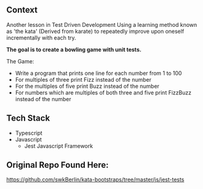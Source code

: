 ## Context
Another lesson in Test Driven Development
Using a learning method known as 'the kata' (Derived from karate) to repeatedly improve upon oneself incrementally with each try.

**The goal is to create a bowling game with unit tests.**

The Game:
* Write a program that prints one line for each number from 1 to 100
* For multiples of three print Fizz instead of the number
* For the multiples of five print Buzz instead of the number
* For numbers which are multiples of both three and five print FizzBuzz instead of the number

## Tech Stack
* Typescript
* Javascript
  * Jest Javascript Framework
  
## Original Repo Found Here:
https://github.com/swkBerlin/kata-bootstraps/tree/master/js/jest-tests
